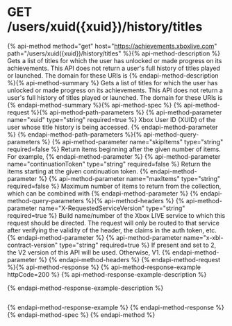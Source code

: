 # GET /users/xuid({xuid})/history/titles

{% api-method method="get" host="https://achievements.xboxlive.com" path="/users/xuid({xuid})/history/titles" %}{% api-method-description %}
Gets a list of titles for which the user has unlocked or made progress on its achievements. This API does not return a user's full history of titles played or launched. The domain for these URIs is 
{% endapi-method-description %}{% api-method-summary %}
Gets a list of titles for which the user has unlocked or made progress on its achievements. This API does not return a user's full history of titles played or launched. The domain for these URIs is 
{% endapi-method-summary %}{% api-method-spec %}
{% api-method-request %}{% api-method-path-parameters %}
{% api-method-parameter name="xuid" type="string" required=true %}
Xbox User ID (XUID) of the user whose title history is being accessed.
{% endapi-method-parameter %}
{% endapi-method-path-parameters %}{% api-method-query-parameters %}
{% api-method-parameter name="skipItems" type="string" required=false %}
Return items beginning after the given number of items. For example, 
{% endapi-method-parameter %}
{% api-method-parameter name="continuationToken" type="string" required=false %}
Return the items starting at the given continuation token.
{% endapi-method-parameter %}
{% api-method-parameter name="maxItems" type="string" required=false %}
Maximum number of items to return from the collection, which can be combined with 
{% endapi-method-parameter %}
{% endapi-method-query-parameters %}{% api-method-headers %}
{% api-method-parameter name="X-RequestedServiceVersion" type="string" required=true %}
Build name/number of the Xbox LIVE service to which this request should be directed. The request will only be routed to that service after verifying the validity of the header, the claims in the auth token, etc.
{% endapi-method-parameter %}
{% api-method-parameter name="x-xbl-contract-version" type="string" required=true %}
If present and set to 2, the V2 version of this API will be used. Otherwise, V1.
{% endapi-method-parameter %}
{% endapi-method-headers %}
{% endapi-method-request %}{% api-method-response %}
{% api-method-response-example httpCode=200 %}
{% api-method-response-example-description %}

{% endapi-method-response-example-description %}

```text

```
{% endapi-method-response-example %}
{% endapi-method-response %}{% endapi-method-spec %}
{% endapi-method %}